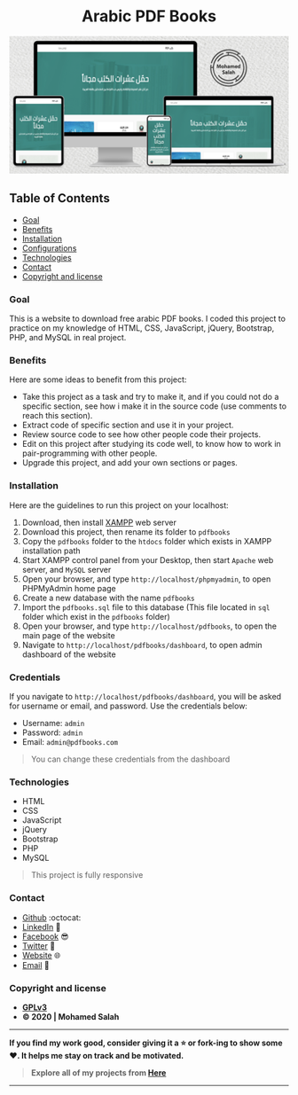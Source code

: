 <h1 align="center">Arabic PDF Books</h1>

<p align="center">
<img src="Mockup.jpg" alt="Responsive Mockup">
</p>

## Table of Contents

- [Goal](#goal)
- [Benefits](#benefits)
- [Installation](#installation)
- [Configurations](#Configurations)
- [Technologies](#technologies)
- [Contact](#contact)
- [Copyright and license](#copyright-and-license)

### Goal

This is a website to download free arabic PDF books. I coded this project to practice on my knowledge of HTML, CSS, JavaScript, jQuery, Bootstrap, PHP, and MySQL in real project.

### Benefits

Here are some ideas to benefit from this project:

- Take this project as a task and try to make it, and if you could not do a specific section, see how i make it in the source code (use comments to reach this section).
- Extract code of specific section and use it in your project.
- Review source code to see how other people code their projects.
- Edit on this project after studying its code well, to know how to work in pair-programming with other people.
- Upgrade this project, and add your own sections or pages.

### Installation

Here are the guidelines to run this project on your localhost:

1. Download, then install [XAMPP](https://www.apachefriends.org/download.html) web server
2. Download this project, then rename its folder to `pdfbooks`
3. Copy the `pdfbooks` folder to the `htdocs` folder which exists in XAMPP installation path
4. Start XAMPP control panel from your Desktop, then start `Apache` web server, and `MySQL` server
5. Open your browser, and type `http://localhost/phpmyadmin`, to open PHPMyAdmin home page
6. Create a new database with the name `pdfbooks`
7. Import the `pdfbooks.sql` file to this database (This file located in `sql` folder which exist in the `pdfbooks` folder)
5. Open your browser, and type `http://localhost/pdfbooks`, to open the main page of the website
6. Navigate to `http://localhost/pdfbooks/dashboard`, to open admin dashboard of the website


### Credentials

If you navigate to `http://localhost/pdfbooks/dashboard`, you will be asked for username or email, and password. Use the credentials below:

- Username: `admin`
- Password: `admin`
- Email: `admin@pdfbooks.com`

> You can change these credentials from the dashboard

### Technologies

- HTML
- CSS
- JavaScript
- jQuery
- Bootstrap
- PHP
- MySQL

> This project is fully responsive

### Contact

- [Github](https://github.com/salahineo) :octocat:
- [LinkedIn](https://linkedin.com/in/salahineo) 💼
- [Facebook](https://facebook.com/salahineo) 😎
- [Twitter](https://twitter.com/salahineo) 🐤
- [Website](https://salahineo.github.io/salahineo/) :globe_with_meridians:
- <a href="mailto:salahineo.work@gmail.com">Email</a> :email:

### Copyright and license

- **[GPLv3](https://www.gnu.org/licenses/gpl-3.0)**
- **© 2020 | Mohamed Salah**

---

**If you find my work good, consider giving it a :star: or fork-ing to show some :heart:. It helps me stay on track and be motivated.**

> **Explore all of my projects from [Here](https://github.com/salahineo/Projects-Reference)**

---
